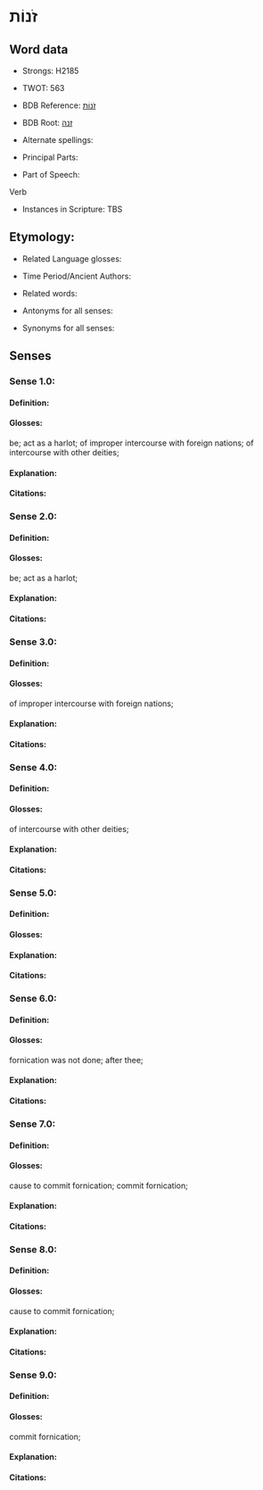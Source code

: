 # זֹנוֹת

<!-- Status: S2="NeedsEdits" -->
<!-- Lexica used for edits:   -->

## Word data

* Strongs: H2185

* TWOT: 563

* BDB Reference: [זֹנוֹת](rc://en/bdb/dict/g.bu.aa)

* BDB Root: [זנה](rc://en/bdb/dict/g.bu.aa)

* Alternate spellings:

* Principal Parts:

* Part of Speech:

Verb

* Instances in Scripture: TBS

## Etymology:

* Related Language glosses:

* Time Period/Ancient Authors:

* Related words:

* Antonyms for all senses:

* Synonyms for all senses:

## Senses

### Sense 1.0:

#### Definition:

#### Glosses:

be; act as a harlot; of improper intercourse with foreign nations; of intercourse with other deities; 

#### Explanation:

#### Citations:



### Sense 2.0:

#### Definition:

#### Glosses:

be; act as a harlot; 

#### Explanation:

#### Citations:



### Sense 3.0:

#### Definition:

#### Glosses:

of improper intercourse with foreign nations; 

#### Explanation:

#### Citations:



### Sense 4.0:

#### Definition:

#### Glosses:

of intercourse with other deities; 

#### Explanation:

#### Citations:



### Sense 5.0:

#### Definition:

#### Glosses:



#### Explanation:

#### Citations:



### Sense 6.0:

#### Definition:

#### Glosses:

fornication was not done; after thee; 

#### Explanation:

#### Citations:



### Sense 7.0:

#### Definition:

#### Glosses:

cause to commit fornication; commit fornication; 

#### Explanation:

#### Citations:



### Sense 8.0:

#### Definition:

#### Glosses:

cause to commit fornication; 

#### Explanation:

#### Citations:



### Sense 9.0:

#### Definition:

#### Glosses:

commit fornication; 

#### Explanation:

#### Citations:



